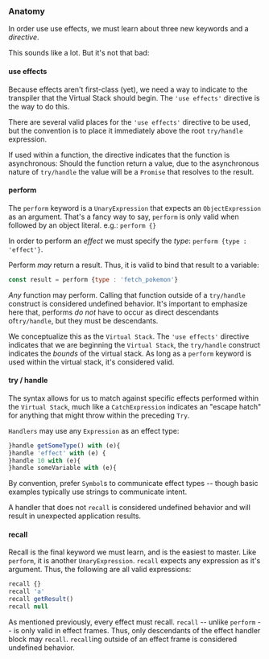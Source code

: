 ### Anatomy

In order use use effects, we must learn about three new keywords and a _directive_.

This sounds like a lot. But it's not that bad:

#### use effects

Because effects aren't first-class (yet), we need a way to indicate to the transpiler that
the Virtual Stack should begin. The `'use effects'` directive is the way to do this.

There are several valid places for the `'use effects'` directive to be used, but the convention
is to place it immediately above the root `try/handle` expression.

If used within a function, the directive indicates that the function is asynchronous:
Should the function return a value, due to the asynchronous nature of `try/handle` the value
will be a `Promise` that resolves to the result.

#### perform

The `perform` keyword is a `UnaryExpression` that expects an `ObjectExpression` as an argument. That's a fancy way to say,
`perform` is only valid when followed by an object literal. e.g.: `perform {}`

In order to perform an _effect_ we must specify the _type_: `perform {type : 'effect'}`.

Perform _may_ return a result. Thus, it is valid to bind that result to a variable:

```javascript
const result = perform {type : 'fetch_pokemon'}
```

_Any_ function may perform. Calling that function outside of a `try/handle` construct is considered undefined behavior. It's important
to emphasize here that, performs _do not_ have to occur as direct descendants of`try/handle`, but they must be descendants.

We conceptualize this as the `Virtual Stack`. The `'use effects'` directive indicates that we are beginning the `Virtual Stack`, the `try/handle` construct indicates the _bounds_ of the virtual stack.
As long as a `perform` keyword is used within the virtual stack, it's considered valid.

#### try / handle

The syntax allows for us to match against specific effects performed within the `Virtual Stack`, much like a
`CatchExpression` indicates an "escape hatch" for anything that might throw within the preceding `Try`.

`Handlers` may use any `Expression` as an effect type:

```javascript
}handle getSomeType() with (e){
}handle 'effect' with (e) {
}handle 10 with (e){
}handle someVariable with (e){
```

By convention, prefer `Symbol`s to communicate effect types -- though basic examples typically use strings to communicate intent.

A handler that does not `recall` is considered undefined behavior and will result in unexpected application results.

#### recall

Recall is the final keyword we must learn, and is the easiest to master. Like `perform`, it is another `UnaryExpression`. `recall`
expects any expression as it's argument. Thus, the following are all valid expressions:

```javascript
recall {}
recall 'a'
recall getResult()
recall null
```

As mentioned previously, every effect must recall. `recall` -- unlike `perform` -- is only valid in effect frames. Thus, only descendants of the
effect handler block may `recall`. `recall`ing outside of an effect frame is considered undefined behavior.
